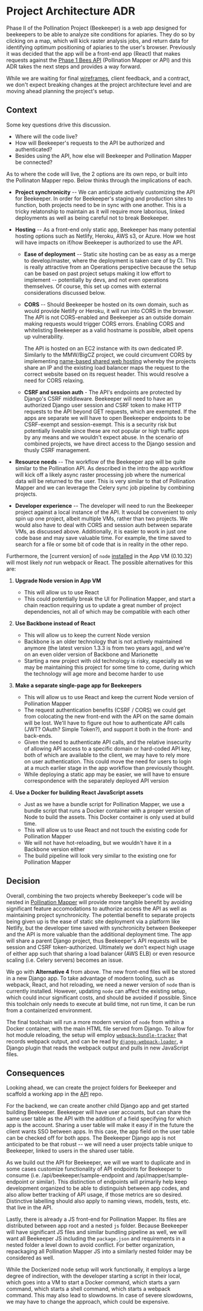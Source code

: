 # Project Architecture ADR

Phase II of the Pollination Project (Beekeeper) is a web app designed for
beekeepers to be able to analyze site conditions for apiaries. They do so by
clicking on a map, which will kick raster analysis jobs, and return data
for identifying optimum positioning of apiaries to the user's browser.
Previously it was decided that the app will be a front-end app (React) that
makes requests against the [Phase 1 Bees API] (Pollination Mapper or API) and
this ADR takes the next steps and provides a way forward.

While we are waiting for final [wireframes], client feedback, and a contract, we
don't expect breaking changes at the project architecture level and are moving
ahead planning the project's setup.

## Context

Some key questions drive this discussion.

- Where will the code live?
- How will Beekeeper's requests to the API be authorized and authenticated?
- Besides using the API, how else will Beekeeper and Pollination Mapper be
  connected?

As to where the code will live, the 2 options are its own repo, or built into
the Pollinaton Mapper repo. Below thinks through the implications of each.

- **Project synchronicity** -- We can anticipate actively customizing the API
  for Beekeeper. In order for Beekeeper's staging and production sites to
  function, both projects need to be in sync with one another. This is a tricky
  relatonship to maintain as it will require more laborious, linked deployments
  as well as being careful not to break Beekeeper.

- **Hosting** -- As a front-end only static app, Beekeeper has many potential
  hosting options such as Netlify, Heroku, AWS s3, or Azure. How we host will
  have impacts on if/how Beekeeper is authorized to use the API.

    - **Ease of deployment** -- Static site hosting can be as easy as a merge to
      develop/master, where the deployment is taken care of by CI. This is
      really attractive from an Operations perspective because the setup can be
      based on past project setups making it low effort to implement --
      potentially by devs, and not even operations themselves. Of course, this
      set up comes with external considerations discussed below.

    - **CORS** -- Should Beekeeper be hosted on its own domain, such as would
      provide Netlify or Heroku, it will run into CORS in the browser. The API
      is not CORS-enabled and Beekeeper as an outside domain making requests
      would trigger CORS errors. Enabling CORS and whitelisting Beekeeper as a
      valid hostname is possible, albeit opens up vulnerability.

      The API is hosted on an EC2 instance with its own dedicated IP. Similarly
      to the MMW/BigCZ project, we could circumvent CORS by implementing
      [name-based shared web hosting] whereby the projects share an IP and the
      existing load balancer maps the request to the correct website based on
      its request header. This would resolve a need for CORS relaxing.

    - **CSRF and session auth** - The API's endpoints are protected by Django's
      CSRF middleware. Beekeeper will need to have an authorized Django user
      session and CSRF token to make HTTP requests to the API beyond GET
      requests, which are exempted. If the apps are separate we will have to
      open Beekeeper endpoints to be CSRF-exempt and session-exempt. This is a
      security risk but potentially liveable since these are not popular or high
      traffic apps by any means and we wouldn't expect abuse. In the scenario of
      combined projects, we have direct access to the Django session and thusly
      CSRF management.

- **Resource needs** -- The workflow of the Beekeeper app will be quite similar
  to the Pollination API. As described in the intro the app workflow will kick
  off a likely async raster processing job where the numerical data will be
  returned to the user. This is very similar to that of Pollination Mapper and
  we can leverage the Celery sync job pipeline by combining projects.

- **Developer experience** -- The developer will need to run the Beekeeper
  project against a local instance of the API. It would be convenient to only
  spin up one project, albeit multiple VMs, rather than two projects. We would
  also have to deal with CORS and session auth between separate VMs, as
  discussed above. Additionally, it is easier to work in just one code base and
  may save valuable time. For example, the time saved to search for a file or
  some bit of code that is in reality in the other repo.

Furthermore, the [current version] of `node` [installed] in the App VM
(0.10.32) will most likely _not_ run webpack or React. The possible
alternatives for this are:

1. **Upgrade Node version in App VM**
    - This will allow us to use React
    - This could potentially break the UI for Pollination Mapper, and start a
      chain reaction requiring us to update a great number of project
      dependencies, not all of which may be compatible with each other

2. **Use Backbone instead of React**
    - This will allow us to keep the current Node version
    - Backbone is an older technology that is not actively maintained anymore
      (the latest version 1.3.3 is from two years ago), and we're on an even
      older version of Backbone and Marionette
    - Starting a new project with old technology is risky, especially as we may
      be maintaining this project for some time to come, during which the
      technology will age more and become harder to use

3. **Make a separate single-page app for Beekeepers**
    - This will allow us to use React and keep the current Node version of
      Pollination Mapper
    - The request authentication benefits (CSRF / CORS) we could get from
      colocating the new front-end with the API on the same domain will be
      lost. We'll have to figure out how to authenticate API calls (JWT? OAuth?
      Simple Token?), and support it both in the front- and back-ends.
    - Given the need to authenticate API calls, and the relative insecurity of
      allowing API access to a specific domain or hard-coded API key, both of
      which are available to the client, we may have to rely more on user
      authentication. This could move the need for users to login at a much
      earlier stage in the app workflow than previously thought.
    - While deploying a static app may be easier, we will have to ensure
      correspondence with the separately deployed API version

4. **Use a Docker for building React JavaScript assets**
    - Just as we have a bundle script for Pollination Mapper, we use a bundle
      script that runs a Docker container with a proper version of Node to
      build the assets. This Docker container is only used at build time.
    - This will allow us to use React and not touch the existing code for
      Pollination Mapper
    - We will not have hot-reloading, but we wouldn't have it in a Backbone
      version either
    - The build pipeline will look very similar to the existing one for
      Pollination Mapper

## Decision

Overall, combining the two projects whereby Beekeeper's code will be nested in
[Pollination Mapper] will provide more tangible benefit by avoiding significant
feature accomodations to authorize access the API as well as maintaining project
synchronicity. The potential benefit to separate projects being given up is the
ease of static site deployment via a platform like Netlify, but the developer
time saved with synchronicity between Beekeeper and the API is more valuable
than the additional deployment time. The app will share a parent Django
project, thus Beekeeper's API requests will be session and CSRF token-authorized.
Ultimately we don't expect high usage of either app such that sharing a load
balancer (AWS ELB) or even resource scaling (i.e. Celery servers) becomes an
issue.

We go with **Alternative 4** from above. The new front-end files will be stored
in a new Django app. To take advantage of modern tooling, such as webpack,
React, and hot reloading, we need a newer version of `node` than is currently
installed. However, updating `node` can affect the existing setup, which could
incur significant costs, and should be avoided if possible. Since this
toolchain only needs to execute at build time, not run time, it can be run from
a containerized environment.

The final toolchain will run a more modern version of `node` from within a
Docker container, with the main HTML file served from Django. To allow for hot
module reloading, the setup will employ [`webpack-bundle-tracker`] that records
webpack output, and can be read by [`django-webpack-loader`], a Django plugin
that reads the webpack output and pulls in new JavaScript files.

## Consequences

Looking ahead, we can create the project folders for Beekeeper and scaffold a
working app in the [API] repo.

For the backend, we can create another child Django app and get started building
Beekeeper. Beekeeper will have user accounts, but can share the same user table
as the API with the addition of a field specifying for which app is the account.
Sharing a user table will make it easy if in the future the client wants SSO
between apps. In this case, the app field on the user table can be checked off
for both apps. The Beekeeper Django app is not anticipated to be that robust --
we will need a user projects table unique to Beekeeper, linked to users in the
shared user table.

As we build out the API for Beekeeper, we will we want to duplicate and in some
cases customize functionality of API endpoints for Beekeeper to consume (i.e.
/api/beekeeper/sample-endpoint and /api/mapper/sample-endpoint or similar). This
distinction of endpoints will primarily help keep development organized to be
able to distinguish between app codes, and also allow better tracking of API
usage, if those metrics are so desired. Distinctive labelling should also apply
to naming views, models, tests, etc. that live in the API.

Lastly, there is already a JS front-end for Pollination Mapper. Its files are
distributed between app root and a nested `js` folder. Because Beekeeper will
have significant JS files and similar bundling pipeline as well, we will want
all Beekeeper JS including the `package.json` and requirements in a nested
folder a level down to avoid conflict. For better organization, repackaging all
Pollination Mapper JS into a similarly nested folder may be considered as well.

While the Dockerized node setup will work functionally, it employs a large
degree of indirection, with the developer starting a script in their local,
which goes into a VM to start a Docker command, which starts a yarn command,
which starts a shell command, which starts a webpack command. This may also
lead to slowdowns. In case of severe slowdowns, we may have to change the
approach, which could be expensive.



[API]: https://github.com/project-icp/bee-pollinator-app
[Pollination Mapper]: https://github.com/project-icp/bee-pollinator-app
[name-based shared web hosting]: https://en.wikipedia.org/wiki/Shared_web_hosting_service
[wireframes]:https://app.goabstract.com/projects/1955fff0-89e6-11e8-9d27-3b6b7c64f4e5/branches/master/files/E258E310-7858-4F64-9C6F-43572DBBEB19
[Phase 1 Bees API]: https://app.pollinationmapper.org/
[curent version]: https://github.com/azavea/ansible-nodejs/blob/92245ba10c25b2aef53a47bb3e3efb81334617c5/defaults/main.yml#L2
[installed]: https://github.com/project-icp/bee-pollinator-app/blob/1cf3c26d54d76ee596c33e370b48bc3722f57378/deployment/ansible/roles.yml#L7-L8
[`webpack-bundle-tracker`]: https://github.com/owais/webpack-bundle-tracker
[`django-webpack-loader`]: https://github.com/owais/django-webpack-loader
